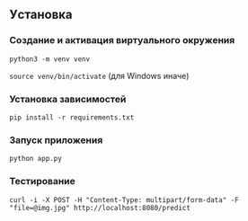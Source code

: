 ## Уcтановка 

### Создание и активация виртуального окружения
`python3 -m venv venv`

`source venv/bin/activate` (для Windows иначе)

### Установка зависимостей
`pip install -r requirements.txt`

### Запуск приложения
`python app.py`

### Тестирование
`curl -i -X POST -H "Content-Type: multipart/form-data" -F "file=@img.jpg" http://localhost:8080/predict`